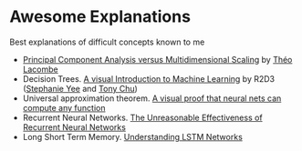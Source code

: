 # Awesome Explanations
Best explanations of difficult concepts known to me

* [Principal Component Analysis versus Multidimensional Scaling](https://tlacombe.github.io/teaching/notesCoursINF556/cours1.pdf) by [Théo Lacombe](https://tlacombe.github.io/)
* Decision Trees. [A visual Introduction to Machine Learning](http://www.r2d3.us/visual-intro-to-machine-learning-part-1/) by R2D3 ([Stephanie Yee](https://stephanie-yee.com/) and [Tony Chu](https://tonyhschu.ca/))
* Universal approximation theorem. [A visual proof that neural nets can compute any function](http://neuralnetworksanddeeplearning.com/chap4.html)
* Recurrent Neural Networks. [The Unreasonable Effectiveness of Recurrent Neural Networks](https://karpathy.github.io/2015/05/21/rnn-effectiveness/) 
* Long Short Term Memory. [Understanding LSTM Networks](https://colah.github.io/posts/2015-08-Understanding-LSTMs/)
<!--stackedit_data:
eyJoaXN0b3J5IjpbLTEzMTUyNTIxNjcsODY4MjA5MjEzLDQyNz
E5MTEwOSwtMTkxMDE1OTM4XX0=
-->